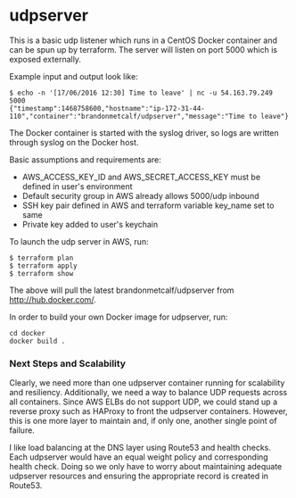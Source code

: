 # udpserver

This is a basic udp listener which runs in a CentOS Docker container and can be
spun up by terraform.  The server will listen on port 5000 which is exposed externally.

Example input and output look like:

```
$ echo -n '[17/06/2016 12:30] Time to leave' | nc -u 54.163.79.249 5000
{"timestamp":1468758600,"hostname":"ip-172-31-44-110","container":"brandonmetcalf/udpserver","message":"Time to leave"}
```

The Docker container is started with the syslog driver, so logs are written through syslog on the Docker host.

Basic assumptions and requirements are:

* AWS_ACCESS_KEY_ID and AWS_SECRET_ACCESS_KEY must be defined in user's environment
* Default security group in AWS already allows 5000/udp inbound
* SSH key pair defined in AWS and terraform variable key_name set to same
* Private key added to user's keychain

To launch the udp server in AWS, run:

```
$ terraform plan
$ terraform apply
$ terraform show
```

The above will pull the latest brandonmetcalf/udpserver from http://hub.docker.com/.

In order to build your own Docker image for udpserver, run:

```
cd docker
docker build .
```

### Next Steps and Scalability

Clearly, we need more than one udpserver container running for scalability and resiliency.  Additionally, we need a way
to balance UDP requests across all containers.  Since AWS ELBs do not support UDP, we could stand up a reverse proxy
such as HAProxy to front the udpserver containers.  However, this is one more layer to maintain and, if only one, another 
single point of failure.

I like load balancing at the DNS layer using Route53 and health checks.  Each udpserver would have an equal weight policy
and corresponding health check.  Doing so we only have to worry about maintaining adequate udpserver resources and ensuring
the appropriate record is created in Route53. 
